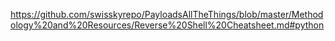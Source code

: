 https://github.com/swisskyrepo/PayloadsAllTheThings/blob/master/Methodology%20and%20Resources/Reverse%20Shell%20Cheatsheet.md#python
